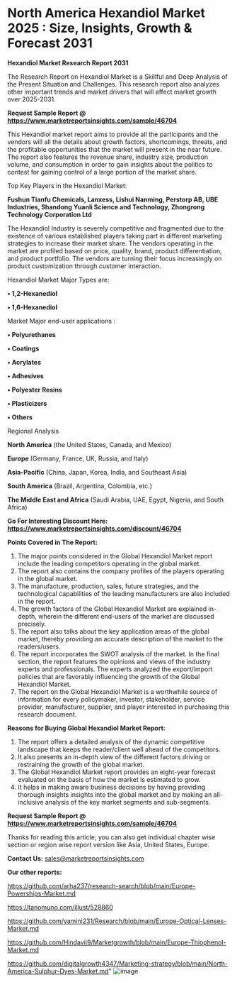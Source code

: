 # North America Hexandiol Market 2025 : Size, Insights, Growth & Forecast 2031

<strong>Hexandiol Market Research Report 2031</strong>

The Research Report on Hexandiol Market is a Skillful and Deep Analysis of the Present Situation and Challenges. This research report also analyzes other important trends and market drivers that will affect market growth over 2025-2031.

<strong>Request Sample Report @ <a href=https://www.marketreportsinsights.com/sample/46704>https://www.marketreportsinsights.com/sample/46704</a></strong>

This Hexandiol market report aims to provide all the participants and the vendors will all the details about growth factors, shortcomings, threats, and the profitable opportunities that the market will present in the near future. The report also features the revenue share, industry size, production volume, and consumption in order to gain insights about the politics to contest for gaining control of a large portion of the market share.

Top Key Players in the Hexandiol Market:

<strong>Fushun Tianfu Chemicals, Lanxess, Lishui Nanming, Perstorp AB, UBE Industries, Shandong Yuanli Science and Technology, Zhongrong Technology Corporation Ltd</strong>

The Hexandiol Industry is severely competitive and fragmented due to the existence of various established players taking part in different marketing strategies to increase their market share. The vendors operating in the market are profiled based on price, quality, brand, product differentiation, and product portfolio. The vendors are turning their focus increasingly on product customization through customer interaction.

Hexandiol Market Major Types are:

<strong>•  1,2-Hexanediol

•  1,6-Hexanediol</strong>

Market Major end-user applications :

<strong>•  Polyurethanes

•  Coatings

•  Acrylates

•  Adhesives

•  Polyester Resins

•  Plasticizers

•  Others</strong>

Regional Analysis

</u><strong><b>North America</b></strong> (the United States, Canada, and Mexico)

<strong><b>Europe </b></strong>(Germany, France, UK, Russia, and Italy)

<strong><b>Asia-Pacific</b></strong> (China, Japan, Korea, India, and Southeast Asia)

<strong><b>South America</b></strong> (Brazil, Argentina, Colombia, etc.)

<strong><b>The Middle East and Africa</b></strong> (Saudi Arabia, UAE, Egypt, Nigeria, and South Africa)

<strong>Go For Interesting Discount Here: <a href=https://www.marketreportsinsights.com/discount/46704>https://www.marketreportsinsights.com/discount/46704</a></strong>

<strong>Points Covered in The Report:</strong>
<ol>
  <li>The major points considered in the Global Hexandiol Market report include the leading competitors operating in the global market.</li>
  <li>The report also contains the company profiles of the players operating in the global market.</li>
  <li>The manufacture, production, sales, future strategies, and the technological capabilities of the leading manufacturers are also included in the report.</li>
  <li>The growth factors of the Global Hexandiol Market are explained in-depth, wherein the different end-users of the market are discussed precisely.</li>
  <li>The report also talks about the key application areas of the global market, thereby providing an accurate description of the market to the readers/users.</li>
  <li>The report incorporates the SWOT analysis of the market. In the final section, the report features the opinions and views of the industry experts and professionals. The experts analyzed the export/import policies that are favorably influencing the growth of the Global Hexandiol Market.</li>
  <li>The report on the Global Hexandiol Market is a worthwhile source of information for every policymaker, investor, stakeholder, service provider, manufacturer, supplier, and player interested in purchasing this research document.</li>
</ol>
<strong>Reasons for Buying Global Hexandiol Market Report:</strong>

<ol>
  <li>The report offers a detailed analysis of the dynamic competitive landscape that keeps the reader/client well ahead of the competitors.</li>
  <li>It also presents an in-depth view of the different factors driving or restraining the growth of the global market.</li>
  <li>The Global Hexandiol Market report provides an eight-year forecast evaluated on the basis of how the market is estimated to grow.</li>
  <li>It helps in making aware business decisions by having providing thorough insights insights into the global market and by making an all-inclusive analysis of the key market segments and sub-segments.</li>
</ol>
<strong>Request Sample Report @ <a href=https://www.marketreportsinsights.com/sample/46704>https://www.marketreportsinsights.com/sample/46704</a></strong>


Thanks for reading this article; you can also get individual chapter wise section or region wise report version like Asia, United States, Europe.

<strong>Contact Us:</strong>
sales@marketreportsinsights.com

<strong>Our other reports:</strong>

<a href=https://github.com/arha237/research-search/blob/main/Europe-Powerships-Market.md>https://github.com/arha237/research-search/blob/main/Europe-Powerships-Market.md</a>

<a href=https://tanomuno.com/illust/528860>https://tanomuno.com/illust/528860</a>

<a href=https://github.com/yamini231/Research/blob/main/Europe-Optical-Lenses-Market.md>https://github.com/yamini231/Research/blob/main/Europe-Optical-Lenses-Market.md</a>

<a href=https://github.com/Hindavii9/Marketgrowth/blob/main/Europe-Thiophenol-Market.md>https://github.com/Hindavii9/Marketgrowth/blob/main/Europe-Thiophenol-Market.md</a>

<a href=https://github.com/digitalgrowth4347/Marketing-strategy/blob/main/North-America-Sulphur-Dyes-Market.md>https://github.com/digitalgrowth4347/Marketing-strategy/blob/main/North-America-Sulphur-Dyes-Market.md</a>"
![image](https://github.com/user-attachments/assets/0e7bad5d-3cd8-4d6a-9113-00994176e0f2)
